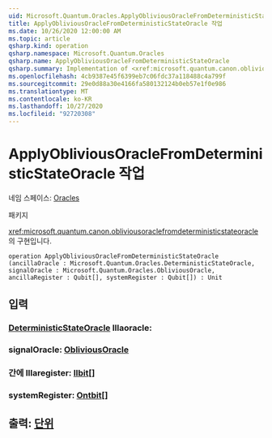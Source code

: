 ```yaml
---
uid: Microsoft.Quantum.Oracles.ApplyObliviousOracleFromDeterministicStateOracle
title: ApplyObliviousOracleFromDeterministicStateOracle 작업
ms.date: 10/26/2020 12:00:00 AM
ms.topic: article
qsharp.kind: operation
qsharp.namespace: Microsoft.Quantum.Oracles
qsharp.name: ApplyObliviousOracleFromDeterministicStateOracle
qsharp.summary: Implementation of <xref:microsoft.quantum.canon.obliviousoraclefromdeterministicstateoracle>.
ms.openlocfilehash: 4cb9387e45f6399eb7c06fdc37a118488c4a799f
ms.sourcegitcommit: 29e0d88a30e4166fa580132124b0eb57e1f0e986
ms.translationtype: MT
ms.contentlocale: ko-KR
ms.lasthandoff: 10/27/2020
ms.locfileid: "92720308"
---
```

# <a name="applyobliviousoraclefromdeterministicstateoracle-operation"></a>ApplyObliviousOracleFromDeterministicStateOracle 작업

네임 스페이스: [Oracles](xref:Microsoft.Quantum.Oracles)

패키지 [](https://nuget.org/packages/)


<xref:microsoft.quantum.canon.obliviousoraclefromdeterministicstateoracle>의 구현입니다.

```qsharp
operation ApplyObliviousOracleFromDeterministicStateOracle (ancillaOracle : Microsoft.Quantum.Oracles.DeterministicStateOracle, signalOracle : Microsoft.Quantum.Oracles.ObliviousOracle, ancillaRegister : Qubit[], systemRegister : Qubit[]) : Unit
```


## <a name="input"></a>입력

### <a name="ancillaoracle--deterministicstateoracle"></a>[DeterministicStateOracle](xref:Microsoft.Quantum.Oracles.DeterministicStateOracle) Illaoracle:




### <a name="signaloracle--obliviousoracle"></a>signalOracle: [ObliviousOracle](xref:Microsoft.Quantum.Oracles.ObliviousOracle)




### <a name="ancillaregister--qubit"></a>간에 Illaregister: [Ilbit](xref:microsoft.quantum.lang-ref.qubit)[]




### <a name="systemregister--qubit"></a>systemRegister: [Ontbit](xref:microsoft.quantum.lang-ref.qubit)[]





## <a name="output--unit"></a>출력: [단위](xref:microsoft.quantum.lang-ref.unit)

